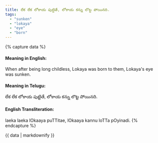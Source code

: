 ```yaml
---
title: లేక లేక లోకాయ పుట్టితే, లోకాయ కన్ను లొట్ట పోయినది.
tags:
  - "sunken"
  - "lokaya"
  - "eye"
  - "born"
---
```


{% capture data %}
#### Meaning in English:
When after being long childless, Lokaya was born to them, Lokaya's eye was sunken.

#### Meaning in Telugu:
లేక లేక లోకాయ పుట్టితే, లోకాయ కన్ను లొట్ట పోయినది.

#### English Transliteration:
laeka laeka lOkaaya puTTitae, lOkaaya kannu loTTa pOyinadi.
{% endcapture %}

{{ data | markdownify }}

